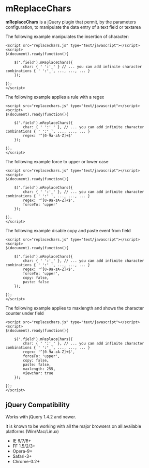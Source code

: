# mReplaceChars

**mReplaceChars** is a jQuery plugin that permit, by the parameters configuration, to manipulate the data entry of a text field or textarea

The following example manipulates the insertion of character:

```code
<script src="replacechars.js" type="text/javascript"></script>
<script>
$(document).ready(function(){

    $('.field').mReplaceChars({
        char: { ' ':'_' } // ... you can add infinite character combinations { ' ':'_', ..., ..., ... }
    });

});
</script>
```


The following example applies a rule with a regex

```code
<script src="replacechars.js" type="text/javascript"></script>
<script>
$(document).ready(function(){

    $('.field').mReplaceChars({
        char: { ' ':'_' }, // ... you can add infinite character combinations { ' ':'_', ..., ..., ... }
        regex: '^[0-9a-zA-Z]+$'
    });

});
</script>
```


The following example force to upper or lower case

```code
<script src="replacechars.js" type="text/javascript"></script>
<script>
$(document).ready(function(){

    $('.field').mReplaceChars({
        char: { ' ':'_' }, // ... you can add infinite character combinations { ' ':'_', ..., ..., ... }
        regex: '^[0-9a-zA-Z]+$',
        forceTo: 'upper'
    });

});
</script>
```


The following example disable copy and paste event from field

```code
<script src="replacechars.js" type="text/javascript"></script>
<script>
$(document).ready(function(){

    $('.field').mReplaceChars({
        char: { ' ':'_' }, // ... you can add infinite character combinations { ' ':'_', ..., ..., ... }
        regex: '^[0-9a-zA-Z]+$',
        forceTo: 'upper',
        copy: false,
        paste: false
    });

});
</script>
```

The following example applies to maxlength and shows the character counter under field

```code
<script src="replacechars.js" type="text/javascript"></script>
<script>
$(document).ready(function(){

    $('.field').mReplaceChars({
        char: { ' ':'_' }, // ... you can add infinite character combinations { ' ':'_', ..., ..., ... }
        regex: '^[0-9a-zA-Z]+$',
        forceTo: 'upper',
        copy: false,
        paste: false,
        maxlength: 255,
        viewchar: true
    });

});
</script>
```

## jQuery Compatibility

Works with jQuery 1.4.2 and newer.

It is known to be working with all the major browsers on all available platforms (Win/Mac/Linux)

 * IE 6/7/8+
 * FF 1.5/2/3+
 * Opera-9+
 * Safari-3+
 * Chrome-0.2+

